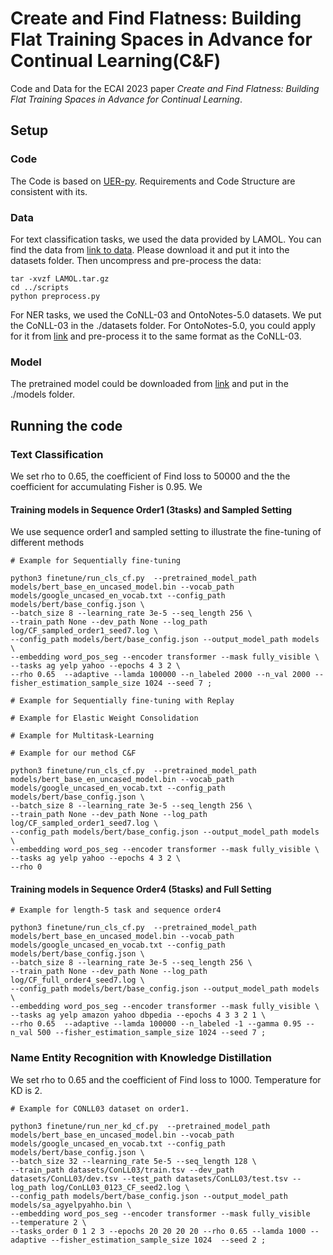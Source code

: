 # Create and Find Flatness: Building Flat Training Spaces in Advance for Continual Learning(C&F)

Code and Data for the ECAI 2023 paper *Create and Find Flatness: Building Flat Training Spaces in Advance for Continual Learning*.

## Setup

### Code
The Code is based on [UER-py](https://github.com/dbiir/UER-py/). Requirements and Code Structure are consistent with its.


### Data

For text classification tasks, we used the data provided by LAMOL. You can find the data from [link to data](https://drive.google.com/file/d/1rWcgnVcNpwxmBI3c5ovNx-E8XKOEL77S/view). Please download it and put it into the datasets folder. Then uncompress and pre-process the data:
```
tar -xvzf LAMOL.tar.gz
cd ../scripts
python preprocess.py
```
For NER tasks, we used the CoNLL-03 and OntoNotes-5.0 datasets. We put the CoNLL-03 in the ./datasets folder. For OntoNotes-5.0, you could apply for it from [link](https://catalog.ldc.upenn.edu/LDC2013T19) and pre-process it to the same format as the CoNLL-03.

### Model
The pretrained model could be downloaded from [link](https://share.weiyun.com/vsul7HBQ) and put in the ./models folder.


## Running the code

### Text Classification

We set rho to 0.65, the coefficient of Find loss to 50000 and the the coefficient for accumulating Fisher is 0.95.
We 


#### Training models in Sequence Order1 (3tasks) and Sampled Setting

We use sequence order1 and sampled setting to illustrate the fine-tuning of different methods

```
# Example for Sequentially fine-tuning

python3 finetune/run_cls_cf.py  --pretrained_model_path models/bert_base_en_uncased_model.bin --vocab_path models/google_uncased_en_vocab.txt --config_path models/bert/base_config.json \
--batch_size 8 --learning_rate 3e-5 --seq_length 256 \
--train_path None --dev_path None --log_path log/CF_sampled_order1_seed7.log \
--config_path models/bert/base_config.json --output_model_path models \
--embedding word_pos_seg --encoder transformer --mask fully_visible \
--tasks ag yelp yahoo --epochs 4 3 2 \
--rho 0.65  --adaptive --lamda 100000 --n_labeled 2000 --n_val 2000 --fisher_estimation_sample_size 1024 --seed 7 ;
```

```
# Example for Sequentially fine-tuning with Replay
```

```
# Example for Elastic Weight Consolidation
```

```
# Example for Multitask-Learning
```


```
# Example for our method C&F

python3 finetune/run_cls_cf.py  --pretrained_model_path models/bert_base_en_uncased_model.bin --vocab_path models/google_uncased_en_vocab.txt --config_path models/bert/base_config.json \
--batch_size 8 --learning_rate 3e-5 --seq_length 256 \
--train_path None --dev_path None --log_path log/CF_sampled_order1_seed7.log \
--config_path models/bert/base_config.json --output_model_path models \
--embedding word_pos_seg --encoder transformer --mask fully_visible \
--tasks ag yelp yahoo --epochs 4 3 2 \
--rho 0
```


#### Training models in Sequence Order4 (5tasks) and Full Setting

```
# Example for length-5 task and sequence order4

python3 finetune/run_cls_cf.py  --pretrained_model_path models/bert_base_en_uncased_model.bin --vocab_path models/google_uncased_en_vocab.txt --config_path models/bert/base_config.json \
--batch_size 8 --learning_rate 3e-5 --seq_length 256 \
--train_path None --dev_path None --log_path log/CF_full_order4_seed7.log \
--config_path models/bert/base_config.json --output_model_path models \
--embedding word_pos_seg --encoder transformer --mask fully_visible \
--tasks ag yelp amazon yahoo dbpedia --epochs 4 3 3 2 1 \
--rho 0.65  --adaptive --lamda 100000 --n_labeled -1 --gamma 0.95 --n_val 500 --fisher_estimation_sample_size 1024 --seed 7 ;
```


### Name Entity Recognition with Knowledge Distillation

We set rho to 0.65 and the coefficient of Find loss to 1000. Temperature for KD is 2.

```
# Example for CONLL03 dataset on order1.

python3 finetune/run_ner_kd_cf.py  --pretrained_model_path models/bert_base_en_uncased_model.bin --vocab_path models/google_uncased_en_vocab.txt --config_path models/bert/base_config.json \
--batch_size 32 --learning_rate 5e-5 --seq_length 128 \
--train_path datasets/ConLL03/train.tsv --dev_path datasets/ConLL03/dev.tsv --test_path datasets/ConLL03/test.tsv --log_path log/ConLL03_0123_CF_seed2.log \
--config_path models/bert/base_config.json --output_model_path models/sa_agyelpyahho.bin \
--embedding word_pos_seg --encoder transformer --mask fully_visible   --temperature 2 \
--tasks_order 0 1 2 3 --epochs 20 20 20 20 --rho 0.65 --lamda 1000 --adaptive --fisher_estimation_sample_size 1024  --seed 2 ;
```


